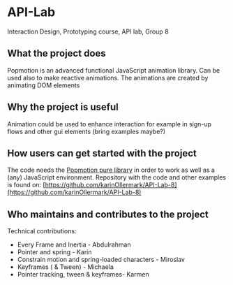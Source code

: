 # API-Lab
Interaction Design, Prototyping course, API lab, Group 8

## What the project does
Popmotion is an advanced functional JavaScript animation library. Can be used also to make reactive animations. 
The animations are created by animating DOM elements


## Why the project is useful
Animation could be used to enhance interaction for example in sign-up flows and other gui elements (bring examples maybe?)


## How users can get started with the project
The code needs the [Popmotion pure library](https://popmotion.io/learn/install/) in order to work as well as a (any) JavaScript environment.
Repository with the code and other examples is found on: [https://github.com/karinOllermark/API-Lab-8](https://github.com/karinOllermark/API-Lab-8)

## Who maintains and contributes to the project
Technical contributions: 
* Every Frame and Inertia - Abdulrahman
* Pointer and spring - Karin
* Constrain motion and spring-loaded characters - Miroslav
* Keyframes ( & Tween)  - Michaela
* Pointer tracking, tween & keyframes- Karmen
